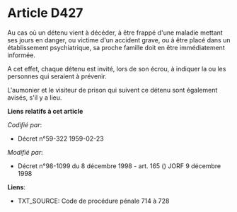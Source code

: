 # Article D427

Au cas où un détenu vient à décéder, à être frappé d'une maladie mettant ses jours en danger, ou victime d'un accident grave,
ou à être placé dans un établissement psychiatrique, sa proche famille doit en être immédiatement informée.

A cet effet, chaque détenu est invité, lors de son écrou, à indiquer la ou les personnes qui seraient à prévenir.

L'aumonier et le visiteur de prison qui suivent ce détenu sont également avisés, s'il y a lieu.

**Liens relatifs à cet article**

_Codifié par_:

  - Décret n°59-322 1959-02-23

_Modifié par_:

  - Décret n°98-1099 du 8 décembre 1998 - art. 165 () JORF 9 décembre 1998

**Liens**:

  - TXT_SOURCE: Code de procédure pénale 714 à 728
